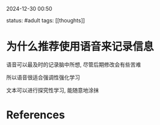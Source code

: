 2024-12-30    00:50

status: #adult 
tags: [[thoughts]]


# 为什么推荐使用语音来记录信息

语音可以最及时的记录脑中所想, 尽管后期修改会有些苦难

所以语音很适合强调性强化学习

文本可以进行探究性学习, 能随意地涂抹


# References
